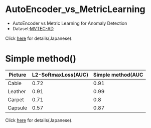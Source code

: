 # AutoEncoder_vs_MetricLearning
+ AutoEncoder vs Metric Learning for Anomaly Detection
+ Dataset:[MVTEC-AD](https://www.mvtec.com/company/research/datasets/mvtec-ad/)

Click [here](https://qiita.com/shinmura0/items/5c728da8a74208c1308f) for details(Japanese).

# Simple method()

|Picture|L2-SoftmaxLoss(AUC)|Simple method(AUC|
|---|---|---|
|Cable|0.72|0.91|
|Leather|0.91|0.99|
|Carpet|0.71|0.8|
|Capsule|0.57|0.87|

Click [here](https://qiita.com/shinmura0/items/6c805498c390d5b35714) for details(Japanese).

